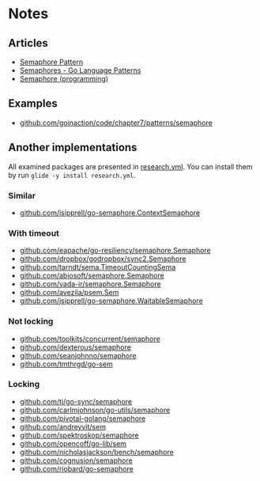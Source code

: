 # Notes

## Articles

- [Semaphore Pattern](http://tmrts.com/go-patterns/synchronization/semaphore.html)
- [Semaphores - Go Language Patterns](https://sites.google.com/site/gopatterns/concurrency/semaphores)
- [Semaphore (programming)](https://en.wikipedia.org/wiki/Semaphore_(programming))

## Examples

- [github.com/goinaction/code/chapter7/patterns/semaphore](https://github.com/goinaction/code/tree/master/chapter7/patterns/semaphore)

## Another implementations

All examined packages are presented in [research.yml](research.yml).
You can install them by run `glide -y install research.yml`.

### Similar

- [github.com/jsipprell/go-semaphore.ContextSemaphore](https://github.com/jsipprell/go-semaphore/blob/master/context.go)

### With timeout

- [github.com/eapache/go-resiliency/semaphore.Semaphore](https://github.com/eapache/go-resiliency/blob/master/semaphore/semaphore.go)
- [github.com/dropbox/godropbox/sync2.Semaphore](https://github.com/dropbox/godropbox/blob/master/sync2/semaphore.go)
- [github.com/tarndt/sema.TimeoutCountingSema](https://github.com/tarndt/sema/blob/master/sema.go)
- [github.com/abiosoft/semaphore.Semaphore](https://github.com/abiosoft/semaphore/blob/master/semaphore.go)
- [github.com/vada-ir/semaphore.Semaphore](https://github.com/vada-ir/semaphore/blob/master/semaphore.go)
- [github.com/avezila/psem.Sem](https://github.com/avezila/psem/blob/master/psem.go)
- [github.com/jsipprell/go-semaphore.WaitableSemaphore](https://github.com/jsipprell/go-semaphore/blob/master/semaphore.go)

### Not locking

- [github.com/toolkits/concurrent/semaphore](https://github.com/toolkits/concurrent/tree/master/semaphore)
- [github.com/dexterous/semaphore](https://github.com/dexterous/semaphore)
- [github.com/seanjohnno/semaphore](https://github.com/seanjohnno/semaphore)
- [github.com/tmthrgd/go-sem](https://github.com/tmthrgd/go-sem)

### Locking

- [github.com/tj/go-sync/semaphore](https://github.com/tj/go-sync/tree/master/semaphore)
- [github.com/carlmjohnson/go-utils/semaphore](https://github.com/carlmjohnson/go-utils/tree/master/semaphore)
- [github.com/pivotal-golang/semaphore](https://github.com/pivotal-golang/semaphore)
- [github.com/andreyvit/sem](https://github.com/andreyvit/sem)
- [github.com/spektroskop/semaphore](https://github.com/spektroskop/semaphore)
- [github.com/opencoff/go-lib/sem](https://github.com/opencoff/go-lib/tree/master/sem)
- [github.com/nicholasjackson/bench/semaphore](https://github.com/nicholasjackson/bench/tree/master/semaphore)
- [github.com/cognusion/semaphore](https://github.com/cognusion/semaphore)
- [github.com/riobard/go-semaphore](https://github.com/riobard/go-semaphore)

